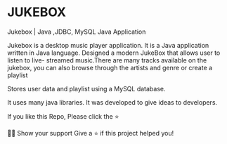 # JUKEBOX
Jukebox | Java ,JDBC, MySQL
Java  Application



Jukebox is a desktop music player application. It is a Java application written in Java language.
Designed a modern JukeBox that allows user to listen to live- streamed music.There are many tracks available on the jukebox, you can also browse through the artists and genre or create a playlist
 
Stores user data and playlist using a MySQL database.

It uses many java libraries. It was developed to give ideas to developers.

If you like this Repo, Please click the ⭐



👨‍🚀 Show your support
Give a ⭐️ if this project helped you!
